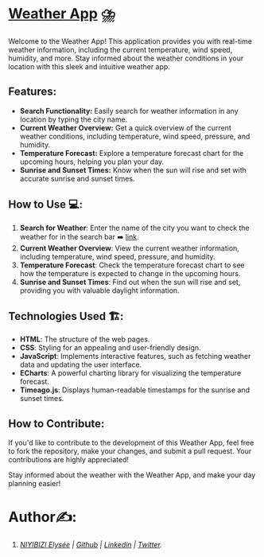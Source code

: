 # [Weather App](https://elyse502.github.io/Weather-App/) ⛈️
Welcome to the Weather App! This application provides you with real-time weather information, including the current temperature, wind speed, humidity, and more. Stay informed about the weather conditions in your location with this sleek and intuitive weather app.

## Features:
* **Search Functionality:** Easily search for weather information in any location by typing the city name.
* **Current Weather Overview:** Get a quick overview of the current weather conditions, including temperature, wind speed, pressure, and humidity.
* **Temperature Forecast:** Explore a temperature forecast chart for the upcoming hours, helping you plan your day.
* **Sunrise and Sunset Times:** Know when the sun will rise and set with accurate sunrise and sunset times.

## How to Use 💻: 
1. **Search for Weather**: Enter the name of the city you want to check the weather for in the search bar ➡️ [link](https://elyse502.github.io/Weather-App/).
2. **Current Weather Overview**: View the current weather information, including temperature, wind speed, pressure, and humidity.
3. **Temperature Forecast**: Check the temperature forecast chart to see how the temperature is expected to change in the upcoming hours.
4. **Sunrise and Sunset Times**: Find out when the sun will rise and set, providing you with valuable daylight information.

## Technologies Used 🏗️: 
* **HTML**: The structure of the web pages.
* **CSS**: Styling for an appealing and user-friendly design.
* **JavaScript**: Implements interactive features, such as fetching weather data and updating the user interface.
* **ECharts**: A powerful charting library for visualizing the temperature forecast.
* **Timeago.js**: Displays human-readable timestamps for the sunrise and sunset times.

## How to Contribute:
If you'd like to contribute to the development of this Weather App, feel free to fork the repository, make your changes, and submit a pull request. Your contributions are highly appreciated!

Stay informed about the weather with the Weather App, and make your day planning easier!

# Author✍️:
1. _[NIYIBIZI Elysée](https://linktr.ee/niyibizi_elysee) | [Github](https://github.com/elyse502) | [Linkedin](https://www.linkedin.com/in/niyibizi-elys%C3%A9e/) | [Twitter](https://twitter.com/Niyibizi_Elyse)._
